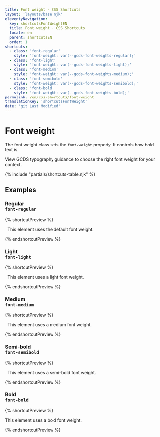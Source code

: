 ```yaml
---
title: Font weight - CSS Shortcuts
layout: 'layouts/base.njk'
eleventyNavigation:
  key: shortcutsFontWeightEN
  title: Font weight - CSS Shortcuts
  locale: en
  parent: shortcutsEN
  order: 1
shortcuts:
  - class: 'font-regular'
    style: 'font-weight: var(--gcds-font-weights-regular);'
  - class: 'font-light'
    style: 'font-weight: var(--gcds-font-weights-light);'
  - class: 'font-medium'
    style: 'font-weight: var(--gcds-font-weights-medium);'
  - class: 'font-semibold'
    style: 'font-weight: var(--gcds-font-weights-semibold);'
  - class: 'font-bold'
    style: 'font-weight: var(--gcds-font-weights-bold);'
permalink: /en/css-shortcuts/font-weight
translationKey: 'shortcutsFontWeight'
date: 'git Last Modified'
---
```


# Font weight

The font weight class sets the `font-weight` property. It controls how bold text is.

<gcds-notice type="warning" notice-title-tag="h2" notice-title="Use with caution">
  <gcds-text><gcds-link href="{{ links.typographyFontWeight }}">View GCDS typography guidance</gcds-link> to choose the right font weight for your context.</gcds-text>
</gcds-notice>

{% include "partials/shortcuts-table.njk" %}

## Examples

### Regular<br/>`font-regular`

{% shortcutPreview %}

<p class="font-regular">
  This element uses the default font weight.
</p>
{% endshortcutPreview %}

### Light<br/>`font-light`

{% shortcutPreview %}

<p class="font-light">
  This element uses a light font weight.
</p>
{% endshortcutPreview %}

### Medium<br/>`font-medium`

{% shortcutPreview %}

<p class="font-medium">
  This element uses a medium font weight.
</p>
{% endshortcutPreview %}

### Semi-bold<br/>`font-semibold`

{% shortcutPreview %}

<p class="font-semibold">
  This element uses a semi-bold font weight.
</p>
{% endshortcutPreview %}

### Bold<br/>`font-bold`

{% shortcutPreview %}

<p>This element uses a <span class="font-bold"> bold</span> font weight.</p>
{% endshortcutPreview %}
